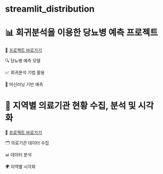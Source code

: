 # streamlit_distribution

# 📊 회귀분석을 이용한 당뇨병 예측 프로젝트

🔗 [프로젝트 바로가기](https://appdistribution-kmux58esnfdwpmkymqtj4r.streamlit.app)

🔍 당뇨병 예측 모델

📈 회귀분석 기법 활용

🤖 머신러닝 기반 예측



# 🏥 지역별 의료기관 현황 수집, 분석 및 시각화

🔗 [프로젝트 바로가기](https://streamlit-distribution-1.onrender.com/)

🗂️ 의료기관 데이터 수집

📊 데이터 분석

🌍 지역별 시각화
